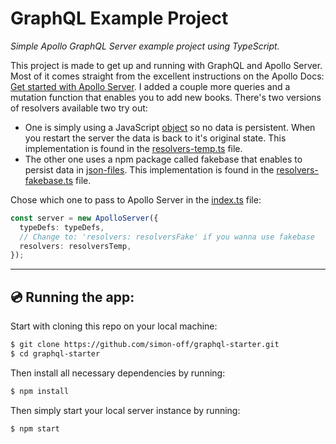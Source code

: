 # GraphQL Example Project

_Simple Apollo GraphQL Server example project using TypeScript._

This project is made to get up and running with GraphQL and Apollo Server. Most of it comes straight from the excellent instructions on the Apollo Docs: [Get started with Apollo Server](https://www.apollographql.com/docs/apollo-server/getting-started/). I added a couple more queries and a mutation function that enables you to add new books. There's two versions of resolvers available two try out:

- One is simply using a JavaScript [object](./src/data-temp.ts) so no data is persistent. When you restart the server the data is back to it's original state. This implementation is found in the [resolvers-temp.ts](./src/resolvers-temp.ts) file.
- The other one uses a npm package called fakebase that enables to persist data in [json-files](./data/). This implementation is found in the [resolvers-fakebase.ts](./src/resolvers-fakebase.ts) file.

Chose which one to pass to Apollo Server in the [index.ts](./src/index.ts) file:

```ts
const server = new ApolloServer({
  typeDefs: typeDefs,
  // Change to: 'resolvers: resolversFake' if you wanna use fakebase
  resolvers: resolversTemp,
});
```

---

## 💿 Running the app:

Start with cloning this repo on your local machine:

```sh
$ git clone https://github.com/simon-off/graphql-starter.git
$ cd graphql-starter
```

Then install all necessary dependencies by running:

```sh
$ npm install
```

Then simply start your local server instance by running:

```sh
$ npm start
```
